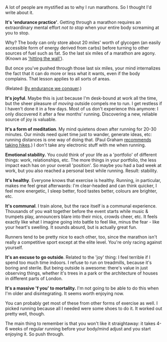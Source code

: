 A lot of people are mystified as to why I run marathons. So I thought I'd write about it. 

<b>It's 'endurance practice'</b>. Getting through a marathon requires an extraordinary mental effort <i>not to stop</i> when your entire body screaming at you to stop. 

Why? The body can only store about 20 miles' worth of glycogen (an easily accessible form of energy derived from carbs) before turning to other sources of fuel such as fat. So the last six miles of a marathon are agony. (Known as ['hitting the wall'](http://en.wikipedia.org/wiki/Hitting_the_wall)). 

But once you've pushed through those last six miles, your mind internalizes the fact that it can do more or less what it wants, even if the body complains. That lesson applies to all sorts of areas. 

(Related: [By endurance we conquer](http://blog.samaltman.com/by-endurance-we-conquer).)

<b>It's joyful</b>. Maybe this is just because I'm desk-bound at work all the time, but the sheer pleasure of *moving* outside compels me to run. I get restless if I haven't done it in a few days. Most of us don't experience this anymore: I only discovered it after a few months' running. Discovering a new, reliable source of joy is valuable.

<b>It's a form of meditation</b>. My mind quietens down after running for 20-30 minutes. Our minds need quiet time just to wander, generate ideas, etc: running distances is one way of doing that. (Paul Graham [recommends taking hikes](http://www.paulgraham.com/addiction.html).) I don't take any electronic stuff with me when running. 

<b>Emotional stability.</b> You could think of your life as a 'portfolio' of different things: work, relationships, etc. The more things in your portfolio, the less impact each has on your overall 'position'. So maybe you had a bad week at work, but you also reached a personal best while running. Result: stability.

<b>It's healthy</b>. Everyone knows that exercise is healthy. Running, in particular, makes me feel great afterwards: I'm clear-headed and can think quicker, I feel more energetic, I sleep better, food tastes better, colours are brighter, etc. 

<b>It's communal</b>. I train alone, but the race itself is a communal experience. Thousands of you wait together before the event starts while music & trumpets play, announcers blare into their mics, crowds cheer, etc. It feels exactly like what I imagine going into battle to feel like, minus the fear - like your heart's swelling. It sounds absurd, but is actually great fun.

Runners tend to be pretty nice to each other, too, since the marathon isn't really a competitive sport except at the elite level. You're only racing against yourself.

<b>It's an excuse to go outside</b>. Related to the 'joy' thing: I feel terrible if I spend too much time indoors. I refuse to run on treadmills, because it's boring and sterile. But being outside is awesome: there's value in just observing things, whether it's trees in a park or the architecture of houses in different parts of London. 

<b>It's a massive 'f you' to mortality.</b> I'm not going to be able to do this when I'm older and disintegrating. It seems worth enjoying now. 

You can probably get most of these from other forms of exercise as well. I picked running because all I needed were some shoes to do it. It worked out pretty well, though. 

The main thing to remember is that you won't like it straightaway: it takes 4-6 weeks of regular running before your body/mind adjust and you start enjoying it. So push through.
